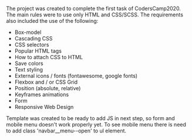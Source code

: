 The project was created to complete the first task of CodersCamp2020.
The main rules were to use only HTML and CSS/SCSS. The requirements also included the use of the following:

- Box-model
- Cascading CSS
- CSS selectors
- Popular HTML tags
- How to attach CSS to HTML
- Save colors
- Text styling
- External icons / fonts (fontawesome, google fonts)
- Flexbox and / or CSS Grid
- Position (absolute, relative)
- Keyframes animations
- Form
- Responsive Web Design

Template was created to be ready to add JS in next step, so form and mobile menu doesn't work properly yet. To see mobile menu there is need to add class 'navbar__menu--open' to ul element.

